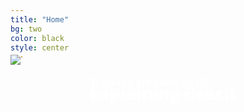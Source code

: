 ```yaml
---
title: "Home"
bg: two
color: black
style: center
---
```

<div class="gfg" style="margin-top: -5%; position: relative">
    <img class="manImg" src="img/Brexit-full.jpeg" />
    <h1 class="first-txt" style="position: absolute; top: 20%; left: 25%; right: 25%; color: white; font-family: Open Sans; font-weight: bold">Explaining Brexit</h1>
    <h3 class="second-txt" style="position: absolute; top: 70%; left: 25%; right: 25%; color: white">Tracking opinions on EU referendum through data</h3>
</div>

